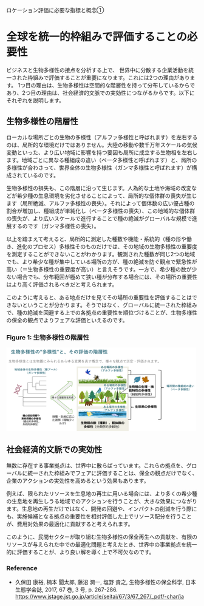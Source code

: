 ロケーション評価に必要な指標と概念①

# 全球を統一的枠組みで評価することの必要性

ビジネスと生物多様性の接点を分析する上で、
世界中に分散する企業活動を統一された枠組みで評価することが重要になります。これには2つの理由があります。
1つ目の理由は、生物多様性は空間的な階層性を持って分布しているからであり、2つ目の理由は、社会経済的文脈での実効性につながるからです。以下にそれぞれを説明します。

## 生物多様性の階層性

ローカルな場所ごとの生物の多様性（アルファ多様性と呼ばれます）を左右するのは、局所的な環境だけではありません。大陸の移動や数千万年スケールの気候変動といった、より広い地域に影響を持つ要因も局所に成立する生物相を左右します。地域ごとに異なる種組成の違い（ベータ多様性と呼ばれます）と、局所の多様性が合わさって、世界全体の生物多様性（ガンマ多様性と呼ばれます）が構成されているのです。  



生物多様性の損失も、この階層に沿って生じます。人為的な土地や海域の改変などが希少種の生息環境を劣化させることによって、局所的な個体群の喪失が生じます（局所絶滅、アルファ多様性の喪失）。それによって個体数の広い優占種の割合が増加し、種組成が単純化し（ベータ多様性の喪失）、この地域的な個体群の喪失が、より広いスケールで進行することで種の絶滅がグローバルな規模で進展するのです（ガンマ多様性の喪失）。  

以上を踏まえて考えると、局所的に測定した種数や機能・系統的（種の形や働き、進化のプロセス）多様性そのものだけでは、その地域の生物多様性の重要度を測定することができないことがわかります。観測された種数が同じ2つの地域でも、より希少な種が集中している場所の方が、種の絶滅を防ぐ観点で緊急性が高い（＝生物多様性の重要度が高い）と言えそうです。一方で、希少種の数が少ない場合でも、分布範囲が極めて狭い種が分布する場合には、その場所の重要性はより高く評価されるべきだと考えられます。  

このように考えると、ある地点だけを見てその場所の重要性を評価することはできないということが分かります。そうではなく、グローバルに統一された枠組みで、種の絶滅を回避する上での各拠点の重要性を順位づけることが、生物多様性の保全の観点でよりフェアな評価といえるのです。


### Figure 1: 生物多様性の階層性

<img src="images/06_hier.png" alt="gbnat" width="500">  


## 社会経済的文脈での実効性

無数に存在する事業拠点は、世界中に散らばっています。これらの拠点を、グローバルに統一された枠組みでフェアに評価することは、保全の観点だけでなく、企業のアクションの実効性を高めるという効果もあります。  

例えば、限られたリソースを生息地の再生に用いる場合には、より多くの希少種の生息地を再生しうる地域でのアクションを行うことが、大きな効果につながります。生息地の再生だけではなく、開発の回避や、インパクトの削減を行う際にも、実施候補となる拠点の重要性を相対評価した上でリソース配分を行うことが、費用対効果の最適化に貢献すると考えられます。  

このように、民間セクターが取り組む生物多様性の保全再生への貢献を、有限のリソースが与えられた中での最適化問題と考えたとき、世界中の事業拠点を統一的に評価することが、より良い解を導く上で不可欠なのです。



### Reference

- 久保田 康裕, 楠本 聞太郎, 藤沼 潤一, 塩野 貴之, 生物多様性の保全科学, 日本生態学会誌, 2017, 67 巻, 3 号, p. 267-286.  https://www.jstage.jst.go.jp/article/seitai/67/3/67_267/_pdf/-char/ja